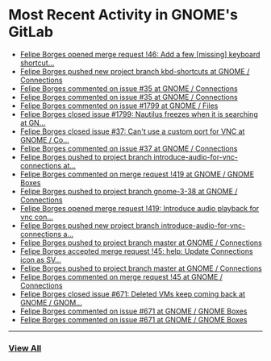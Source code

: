# Most Recent Activity in GNOME's GitLab

<!-- BLOG-POST-LIST:START -->
- [Felipe Borges opened merge request !46: Add a few [missing] keyboard shortcut...](https://gitlab.gnome.org/GNOME/connections/-/merge_requests/46)
- [Felipe Borges pushed new project branch kbd-shortcuts at GNOME / Connections](https://gitlab.gnome.org/GNOME/connections/-/commits/kbd-shortcuts)
- [Felipe Borges commented on issue #35 at GNOME / Connections](https://gitlab.gnome.org/GNOME/connections/-/issues/35#note_1059708)
- [Felipe Borges commented on issue #35 at GNOME / Connections](https://gitlab.gnome.org/GNOME/connections/-/issues/35#note_1059693)
- [Felipe Borges commented on issue #1799 at GNOME / Files](https://gitlab.gnome.org/GNOME/nautilus/-/issues/1799#note_1059612)
- [Felipe Borges closed issue #1799: Nautilus freezes when it is searching at GN...](https://gitlab.gnome.org/GNOME/nautilus/-/issues/1799)
- [Felipe Borges closed issue #37: Can&#39;t use a custom port for VNC at GNOME / Co...](https://gitlab.gnome.org/GNOME/connections/-/issues/37)
- [Felipe Borges commented on issue #37 at GNOME / Connections](https://gitlab.gnome.org/GNOME/connections/-/issues/37#note_1059564)
- [Felipe Borges pushed to project branch introduce-audio-for-vnc-connections at...](https://gitlab.gnome.org/GNOME/gnome-boxes/-/compare/78786651a7b6b12f1d6490e7bf789b2d3a9f0a55...87452e8acf6fd15e1efdd295b131ae585aa5db8d)
- [Felipe Borges commented on merge request !419 at GNOME / GNOME Boxes](https://gitlab.gnome.org/GNOME/gnome-boxes/-/merge_requests/419#note_1059560)
- [Felipe Borges pushed to project branch gnome-3-38 at GNOME / Connections](https://gitlab.gnome.org/GNOME/connections/-/commit/954ed70df5e04f83fdd8ccd7d5b8965a9fe73ae5)
- [Felipe Borges opened merge request !419: Introduce audio playback for vnc con...](https://gitlab.gnome.org/GNOME/gnome-boxes/-/merge_requests/419)
- [Felipe Borges pushed new project branch introduce-audio-for-vnc-connections a...](https://gitlab.gnome.org/GNOME/gnome-boxes/-/commits/introduce-audio-for-vnc-connections)
- [Felipe Borges pushed to project branch master at GNOME / Connections](https://gitlab.gnome.org/GNOME/connections/-/commit/de721f079c04ff087752cf68743f4b405aad7d94)
- [Felipe Borges accepted merge request !45: help: Update Connections icon as SV...](https://gitlab.gnome.org/GNOME/connections/-/merge_requests/45)
- [Felipe Borges pushed to project branch master at GNOME / Connections](https://gitlab.gnome.org/GNOME/connections/-/commit/6f1f16d561db39f21ad8e97321c85962d5afa609)
- [Felipe Borges commented on merge request !45 at GNOME / Connections](https://gitlab.gnome.org/GNOME/connections/-/merge_requests/45#note_1059022)
- [Felipe Borges closed issue #671: Deleted VMs keep coming back at GNOME / GNOM...](https://gitlab.gnome.org/GNOME/gnome-boxes/-/issues/671)
- [Felipe Borges commented on issue #671 at GNOME / GNOME Boxes](https://gitlab.gnome.org/GNOME/gnome-boxes/-/issues/671#note_1058853)
- [Felipe Borges commented on issue #671 at GNOME / GNOME Boxes](https://gitlab.gnome.org/GNOME/gnome-boxes/-/issues/671#note_1058824)
<!-- BLOG-POST-LIST:END -->

___

### [View All](https://gitlab.gnome.org/users/felipeborges/activity)
